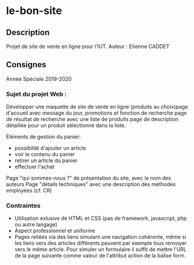 # le-bon-site

## Description
Projet de site de vente en ligne pour l'IUT.
Auteur : Etienne CADDET

## Consignes

Année Spéciale 2019-2020

### Sujet du projet Web :
Développer une maquette de site de vente en ligne (produits au choix)page d'accueil avec message du jour, promotions et fonction de recherche page de résultat de recherche avec une liste de produits page de description détaillée pour un produit sélectionné dans la liste.

Éléments de gestion du panier:
  - possibilité d'ajouter un article
  - voir le contenu du panier
  - retirer un article du panier
  - effectuer l'achat

Page "qui sommes-nous ?" de présentation du site, avec le nom des auteurs
Page "détails techniques" avec une description des méthodes employées (cf. CR)


### Contraintes
  - Utilisation exlusive de HTML et CSS (pas de framework, javascript, php ou autre langage)
  - Aspect professionnel et uniforme
  - Pages reliées via des liens simulant une navigation cohérente, même si les liens vers
    des articles différents peuvent par exemple tous renvoyer vers le même article.
    Pour simuler un formulaire il suffit de mettre l'URL de la page suivante comme
    valeur de l'attribut action de la balise form.
